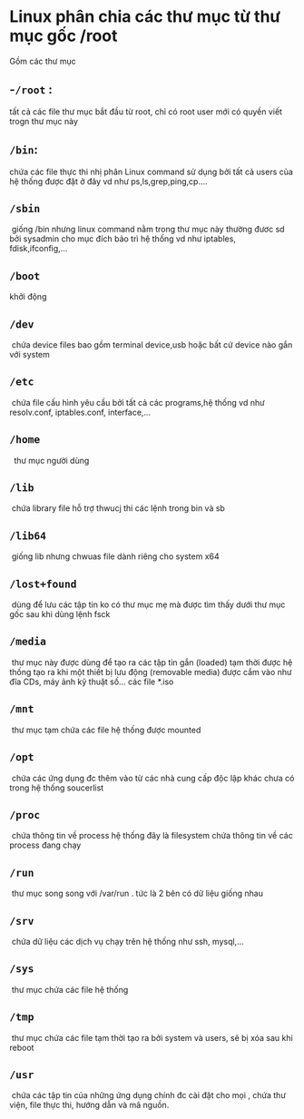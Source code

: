 # Linux phân chia các thư mục từ thư mục gốc /root
Gồm các thư mục 
## -`/root` :
tất cả các file thư mục bắt đầu từ root, chỉ có root user mới có quyền viết trogn thư mục này
## `/bin`:
  chứa các file thực thi nhị phân
  Linux command sử dụng bởi tất cả users của hệ thống được đặt ở đây vd như ps,ls,grep,ping,cp....
## `/sbin`
  giống /bin nhưng linux command nằm trong thư mục này thường đươc sd bởi sysadmin cho mục đích bảo trì hệ thống vd như iptables, fdisk,ifconfig,...
## `/boot`
 khởi động
## `/dev`
  chứa device files bao gồm terminal device,usb hoặc bất cứ device nào gắn với system
## `/etc`
  chứa file cấu hình yêu cầu bởi tất cả các programs,hệ thống vd như resolv.conf, iptables.conf, interface,...
## `/home`
   thư mục người dùng 
## `/lib`
  chứa library file hỗ trợ thwucj thi các lệnh trong bin và sb
## `/lib64`
  giống lib nhưng chwuas file dành riêng cho system x64
## `/lost+found`
  dùng để lưu các tập tin ko có thư mục mẹ mà được tìm thấy dưới thư mục gốc sau khi dùng lệnh fsck
## `/media`
  thư mục này được dùng để tạo ra các tập tin gắn (loaded) tạm thời được hệ thống tạo ra khi một thiết bị lưu động (removable media) được cắm vào như đĩa CDs, máy ảnh kỹ thuật số… các file *.iso
## `/mnt`
  thư mục tạm chứa các file hệ thống được mounted
## `/opt`
  chứa các ứng dụng đc thêm vào từ các nhà cung cấp độc lập khác chưa có trong hệ thống soucerlist 
## `/proc`
  chứa thông tin về process hệ thống 
   đây là filesystem chứa thông tin về các process đang chạy 
## `/run`
  thư mục song song với /var/run . tức là 2 bên có dữ liệu giống nhau
## `/srv`
  chứa dữ liệu các dịch vụ chạy trên hệ thống như ssh, mysql,...
## `/sys`
  thư mục chứa các file hệ thống 
## `/tmp`
  thư mục chứa các file tạm thời tạo ra bởi system và users, sẽ bị xóa sau khi reboot 
## `/usr`
  chứa các tập tin của những ứng dụng chính đc cài đặt cho mọi , chứa thư viện, file thực thi, hướng dẫn và mã nguồn.
